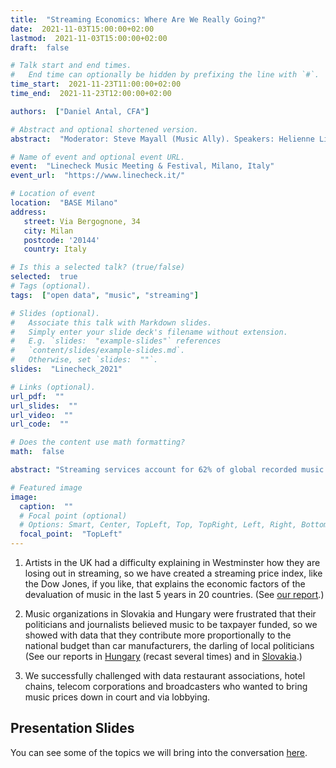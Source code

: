 ```yaml
---
title:  "Streaming Economics: Where Are We Really Going?"
date:  2021-11-03T15:00:00+02:00 
lastmod:  2021-11-03T15:00:00+02:00  
draft:  false

# Talk start and end times.
#   End time can optionally be hidden by prefixing the line with `#`.
time_start:  2021-11-23T11:00:00+02:00
time_end:  2021-11-23T12:00:00+02:00  

authors:  ["Daniel Antal, CFA"]

# Abstract and optional shortened version.
abstract:  "Moderator: Steve Mayall (Music Ally). Speakers: Helienne Lindvall, Enzo Mazza (President of FIMI), and Daniel Antal, CFA (Digital Music Observatory, Reprex)."

# Name of event and optional event URL.
event:  "Linecheck Music Meeting & Festival, Milano, Italy"
event_url:  "https://www.linecheck.it/"

# Location of event
location:  "BASE Milano"
address:
   street: Via Bergognone, 34 
   city: Milan
   postcode: '20144' 
   country: Italy

# Is this a selected talk? (true/false)
selected:  true
# Tags (optional).
tags:  ["open data", "music", "streaming"]

# Slides (optional).
#   Associate this talk with Markdown slides.
#   Simply enter your slide deck's filename without extension.
#   E.g. `slides:  "example-slides"` references 
#   `content/slides/example-slides.md`.
#   Otherwise, set `slides:  ""`.
slides:  "Linecheck_2021"

# Links (optional).
url_pdf:  ""
url_slides:  ""
url_video:  ""
url_code:  ""

# Does the content use math formatting?
math:  false

abstract: "Streaming services account for 62% of global recorded music revenue, making them by far the most popular medium for listeners. Digital revenue has been steadily increasing, mainly due to subscriptions and ad-supported streams, but low margins for artists and musicians mean this is just not enough. There is a need to rethink a fairer, more sustainable streaming business model, starting with the role of DSPs, catalog management and intellectual property rights. How can streaming economies be a real source of revenue for artists? What aspects matter most within these economies?"

# Featured image
image:
  caption:  ""
  # Focal point (optional)
  # Options: Smart, Center, TopLeft, Top, TopRight, Left, Right, BottomLeft, Bottom, BottomRight
  focal_point:  "TopLeft"
---
```


1.	Artists in the UK had a difficulty explaining in Westminster how they are losing out in streaming, so we have created a streaming price index, like the Dow Jones, if you like, that explains the economic factors of the devaluation of music in the last 5 years in 20 countries. (See [our report](https://music.dataobservatory.eu/publication/mce_empirical_streaming_2021/).)

2.	Music organizations in Slovakia and Hungary were frustrated that their politicians and journalists believed music to be taxpayer funded, so we showed with data that they contribute more proportionally to the national budget than car manufacturers, the darling of local politicians (See our reports in [Hungary](https://music.dataobservatory.eu/publication/hungary_music_industry_2014/) (recast several times) and in [Slovakia](https://music.dataobservatory.eu/publication/slovak_music_industry_2019/).)

3.	We successfully challenged with data restaurant associations, hotel chains, telecom corporations and broadcasters who wanted to bring music prices down in court and via lobbying.

## Presentation Slides

You can see some of the topics we will bring into the conversation [here](https://reprex.nl/slides/linecheck_2021/#/).
